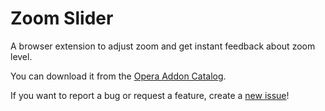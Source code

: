 Zoom Slider
===========

A browser extension to adjust zoom and get instant feedback about zoom level.

You can download it from the [Opera Addon Catalog](https://addons.opera.com/hu/extensions/details/zoom-slider/).

If you want to report a bug or request a feature, create a [new issue](https://github.com/Nekomajin42/Zoom-Slider/issues)!
